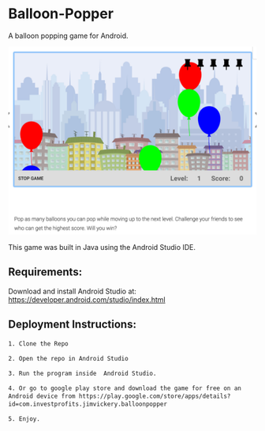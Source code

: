 # Balloon-Popper
A  balloon popping game for Android.

![Alt text](balloongm.png?raw=true "Title")

This game was built in Java using the Android Studio IDE.

## Requirements: 
Download and install Android Studio at: https://developer.android.com/studio/index.html


## Deployment Instructions:

```
1. Clone the Repo
```
```
2. Open the repo in Android Studio
```
```
3. Run the program inside  Android Studio.
```
```
4. Or go to google play store and download the game for free on an Android device from https://play.google.com/store/apps/details?id=com.investprofits.jimvickery.balloonpopper
```
```
5. Enjoy.
```




